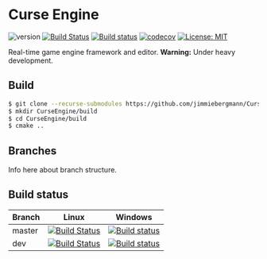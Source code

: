 # Curse Engine
![version](https://img.shields.io/badge/version-v0.1.0-blue) [![Build Status](https://travis-ci.org/jimmiebergmann/CurseEngine.svg?branch=master)](https://github.com/jimmiebergmann/CurseEngine#build-status) [![Build status](https://ci.appveyor.com/api/projects/status/1748i4kg6ispvfqb/branch/master?svg=true)](https://ci.appveyor.com/project/jimmiebergmann/curseengine/branch/master) [![codecov](https://codecov.io/gh/jimmiebergmann/CurseEngine/branch/master/graph/badge.svg)](https://codecov.io/gh/jimmiebergmann/CurseEngine) [![License: MIT](https://img.shields.io/badge/License-MIT-brightgreen.svg)](https://opensource.org/licenses/MIT)

Real-time game engine framework and editor.
**Warning:** Under heavy development.

## Build
```sh
$ git clone --recurse-submodules https://github.com/jimmiebergmann/CurseEngine.git
$ mkdir CurseEngine/build
$ cd CurseEngine/build
$ cmake ..
```


## Branches
Info here about branch structure.


## Build status
| Branch | Linux | Windows |
| ------ | ----- | ------- |
| master | [![Build Status](https://travis-ci.org/jimmiebergmann/CurseEngine.svg?branch=master)](https://github.com/jimmiebergmann/CurseEngine#build-status) | [![Build status](https://ci.appveyor.com/api/projects/status/1748i4kg6ispvfqb/branch/master?svg=true)](https://ci.appveyor.com/project/jimmiebergmann/curseengine/branch/master) |
| dev    | [![Build Status](https://travis-ci.org/jimmiebergmann/CurseEngine.svg?branch=dev)](https://github.com/jimmiebergmann/CurseEngine#build-status)    | [![Build status](https://ci.appveyor.com/api/projects/status/1748i4kg6ispvfqb/branch/dev?svg=true)](https://ci.appveyor.com/project/jimmiebergmann/curseengine/branch/dev)       |
